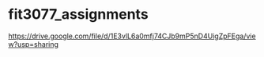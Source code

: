 # fit3077_assignments
https://drive.google.com/file/d/1E3vlL6a0mfj74CJb9mP5nD4UigZpFEga/view?usp=sharing
